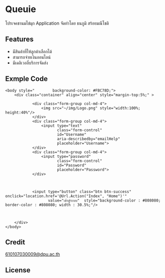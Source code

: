 # Queuie
 โปรเจคชานมไข่มุก Application จัดทำโดย ธนภูมิ สร้อยมณีโชติ
## Features
- มีสินค้าที่ให้ลูกค้าเลือกได้
- สามารถจ่ายเงินออนไลน์
- มีเดลิเวอลี่บริการจัดส่ง
## Exmple Code
``` 
<body style="        background-color: #FBC78D;">
    <div class="container" align="center" style="margin-top:5%;" >
        
            <div class="form-group col-md-4">
                <img src="~/img/Logo.png" style="width:100%; height:40%"/>
            </div>
            <div class="form-group col-md-4">
                <input type="text"
                       class="form-control"
                       id="Username"
                       aria-describedby="emailHelp"
                       placeholder="Username">
            </div>
            <div class="form-group col-md-4">
                <input type="password"
                       class="form-control"
                       id="Password"
                       placeholder="Password">
            </div>
            

            
            <input type="button" class="btn btn-success" onclick="location.href='@Url.Action("Index", "Home")'" 
                   value="เข้าสู่ระบบ"  style="background-color : #808080; border-color : #808080; width : 30.5%;"/>
            
            
        
    </div>           
</body>
``` 
## Credit
610107030009@dpu.ac.th
## License
